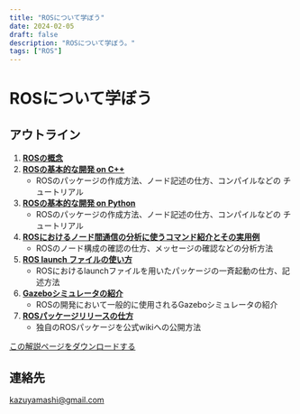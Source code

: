 ```yaml
---
title: "ROSについて学ぼう"
date: 2024-02-05
draft: false
description: "ROSについて学ぼう。"
tags: ["ROS"]
---
```


# ROSについて学ぼう

## アウトライン
1. **[ROSの概念](/ros_lecture/ros_overview.html)**
1. **[ROSの基本的な開発 on C++](/ros_lecture/ros_study.html)**
	- ROSのパッケージの作成方法、ノード記述の仕方、コンパイルなどの チュートリアル
1. **[ROSの基本的な開発 on Python](/ros_lecture/ros_study_py.html)**
	- ROSのパッケージの作成方法、ノード記述の仕方、コンパイルなどの チュートリアル
1. **[ROSにおけるノード間通信の分析に使うコマンド紹介とその実用例](/ros_lecture/ros_measure.html)**
	- ROSのノード構成の確認の仕方、メッセージの確認などの分析方法
1. **[ROS launch ファイルの使い方](/ros_lecture/ros_launch.html)**
	- ROSにおけるlaunchファイルを用いたパッケージの一斉起動の仕方、記 述方法
1. **[Gazeboシミュレータの紹介](/ros_lecture/ros_gazebo.html)**
	- ROSの開発において一般的に使用されるGazeboシミュレータの紹介
1. **[ROSパッケージリリースの仕方](/ros_lecture/ros_packrelease.html)**
	- 独自のROSパッケージを公式wikiへの公開方法

[この解説ページをダウンロードする](ros_lecture.zip)

## 連絡先
kazuyamashi@gmail.com